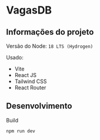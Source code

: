 # VagasDB

## Informações do projeto

Versão do Node: `18 LTS (Hydrogen)`

Usado:
- Vite
- React JS
- Tailwind CSS
- React Router

## Desenvolvimento

Build

```
npm run dev
```
